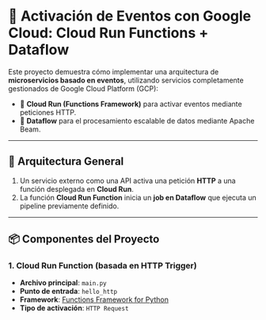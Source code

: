 # 📡 Activación de Eventos con Google Cloud: Cloud Run Functions + Dataflow

Este proyecto demuestra cómo implementar una arquitectura de **microservicios basado en eventos**, utilizando servicios completamente gestionados de Google Cloud Platform (GCP):

- 🚀 **Cloud Run (Functions Framework)** para activar eventos mediante peticiones HTTP.
- 🔄 **Dataflow** para el procesamiento escalable de datos mediante Apache Beam.

---

## 🧱 Arquitectura General

1. Un servicio externo como una API activa una petición **HTTP** a una función desplegada en **Cloud Run**.
2. La función **Cloud Run Function** inicia un **job en Dataflow** que ejecuta un pipeline previamente definido.

---

## 📦 Componentes del Proyecto

### 1. Cloud Run Function (basada en HTTP Trigger)

- **Archivo principal**: `main.py`
- **Punto de entrada**: `hello_http`
- **Framework**: [Functions Framework for Python](https://cloud.google.com/functions/docs/functions-framework)
- **Tipo de activación**: `HTTP Request`









